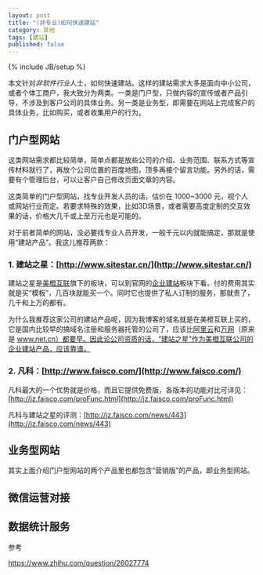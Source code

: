 ```yaml
---
layout: post
title: "(非专业)如何快速建站"
category: 其他
tags: [建站]
published: false
---
```

{% include JB/setup %}

本文针对*非软件行业*人士，如何快速建站。这样的建站需求大多是面向中小公司，或者个体工商户，我大致分为两类。一类是门户型，只做内容的宣传或者产品引导，不涉及到客户公司的具体业务。另一类是业务型，即需要在网站上完成客户的具体业务，比如购买，或者收集用户的行为。

<!-- break -->

门户型网站
----------
这类网站需求都比较简单，简单点都是放些公司的介绍、业务范围、联系方式等宣传材料就行了，再放个公司位置的百度地图，顶多再接个留言功能。另外的话，需要有个管理后台，可以让客户自己修改页面文章的内容。

这类简单的门户型网站，找专业开发人员的话，估价在 1000~3000 元，视个人或网站行业而定。若要求特殊的效果，比如3D场景，或者需要高度定制的交互效果的话，价格大几千或上至万元也是可能的。

对于前者简单的网站，没必要找专业人员开发，一般千元以内就能搞定，那就是使用“建站产品”。我这儿推荐两款：

### 1. 建站之星：[http://www.sitestar.cn/](http://www.sitestar.cn/)

建站之星是[美橙互联](http://www.cndns.com/)旗下的板块，可以到官网的[企业建站](http://www.cndns.com/cn/website/)板块下看。付的费用其实就是买“模板”，几百块就能买一个。同时它也提供了私人订制的服务，那就贵了，几千和上万的都有。



为什么我推荐这家公司的建站产品呢，因为我博客的域名就是在美橙互联上买的，它是国内比较早的搞域名注册和服务器托管的公司了，应该比[阿里云](https://www.aliyun.com/)和[万网](https://wanwang.aliyun.com/)（原来是 www.net.cn）都要早。因此论公司资质的话，“建站之星”作为美橙互联公司的企业建站产品，应该靠谱。

### 2. 凡科：[http://www.faisco.com/](http://www.faisco.com/)


凡科最大的一个优势就是价格，而且它提供免费版，各版本的功能对比可详见：[http://jz.faisco.com/proFunc.html](http://jz.faisco.com/proFunc.html)

凡科与建站之星的评测：[http://jz.faisco.com/news/443](http://jz.faisco.com/news/443)


业务型网站
----------
其实上面介绍门户型网站的两个产品里也都包含“营销版”的产品，即业务型网站。



微信运营对接
-----------



数据统计服务
-----------



参考

https://www.zhihu.com/question/26027774

